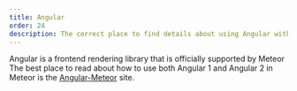 ```yaml
---
title: Angular
order: 24
description: The correct place to find details about using Angular with Meteor
---
```


Angular is a frontend rendering library that is officially supported by Meteor The best place to read about how to use both Angular 1 and Angular 2 in Meteor is the [Angular-Meteor](http://www.angular-meteor.com) site.
